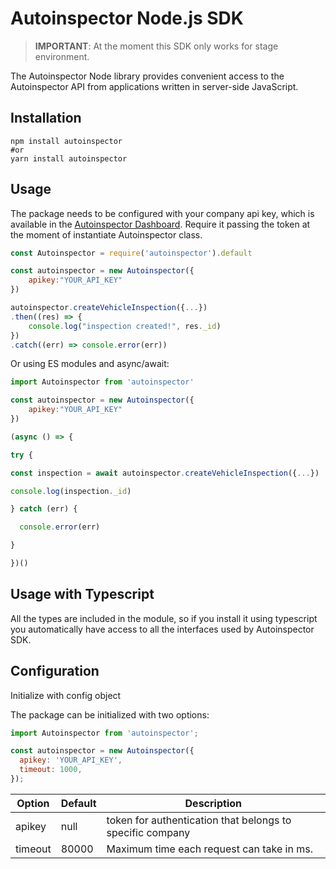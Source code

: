 # Autoinspector Node.js SDK

> **IMPORTANT**: At the moment this SDK only works for stage environment.

The Autoinspector Node library provides convenient access to the Autoinspector API from applications written in server-side JavaScript.

## Installation

```
npm install autoinspector
#or
yarn install autoinspector
```

## Usage

The package needs to be configured with your company api key, which is available in the [Autoinspector Dashboard](https://dashboard.autoinspector.com.ar/). Require it passing the token at the moment of instantiate Autoinspector class.

```javascript
const Autoinspector = require('autoinspector').default

const autoinspector = new Autoinspector({
    apikey:"YOUR_API_KEY"
})

autoinspector.createVehicleInspection({...})
.then((res) => {
    console.log("inspection created!", res._id)
})
.catch((err) => console.error(err))
```

Or using ES modules and async/await:

```javascript
import Autoinspector from 'autoinspector'

const autoinspector = new Autoinspector({
    apikey:"YOUR_API_KEY"
})

(async () => {

try {

const inspection = await autoinspector.createVehicleInspection({...})

console.log(inspection._id)

} catch (err) {

  console.error(err)

}

})()
```

## Usage with Typescript

All the types are included in the module, so if you install it using typescript you automatically have access to all the interfaces used by Autoinspector SDK.

## Configuration

Initialize with config object

The package can be initialized with two options:

```javascript
import Autoinspector from 'autoinspector';

const autoinspector = new Autoinspector({
  apikey: 'YOUR_API_KEY',
  timeout: 1000,
});
```

| Option  | Default | Description                                               |
| ------- | ------- | --------------------------------------------------------- |
| apikey  | null    | token for authentication that belongs to specific company |
| timeout | 80000   | Maximum time each request can take in ms.                 |
